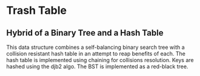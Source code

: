 # Trash Table
## Hybrid of a Binary Tree and a Hash Table

This data structure combines a self-balancing binary search tree with a collision resistant hash table in an attempt to reap benefits of each.
The hash table is implemented using chaining for collisions resolution. Keys are hashed using the djb2 algo.
The BST is implemented as a red-black tree.
